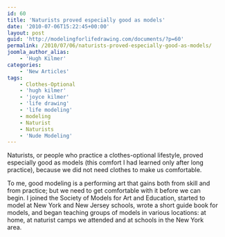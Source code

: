 ```yaml
---
id: 60
title: 'Naturists proved especially good as models'
date: '2010-07-06T15:22:45+00:00'
layout: post
guid: 'http://modelingforlifedrawing.com/documents/?p=60'
permalink: /2010/07/06/naturists-proved-especially-good-as-models/
joomla_author_alias:
    - 'Hugh Kilmer'
categories:
    - 'New Articles'
tags:
    - Clothes-Optional
    - 'hugh kilmer'
    - 'joyce kilmer'
    - 'life drawing'
    - 'life modeling'
    - modeling
    - Naturist
    - Naturists
    - 'Nude Modeling'
---
```


Naturists, or people who practice a clothes-optional lifestyle, proved especially good as models (this comfort I had learned only after long practice), because we did not need clothes to make us comfortable.

  
To me, good modeling is a performing art that gains both from skill and  
from practice; but we need to get comfortable with it before we can  
begin. I joined the Society of Models for Art and Education, started to  
 model at New York and New Jersey schools, wrote a short guide book for  
models, and began teaching groups of models in various locations: at  
home, at naturist camps we attended and at schools in the New York  
area.